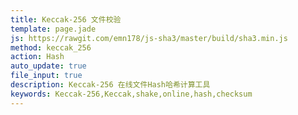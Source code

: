 ```yaml
---
title: Keccak-256 文件校验
template: page.jade
js: https://rawgit.com/emn178/js-sha3/master/build/sha3.min.js
method: keccak_256
action: Hash
auto_update: true
file_input: true
description: Keccak-256 在线文件Hash哈希计算工具
keywords: Keccak-256,Keccak,shake,online,hash,checksum
---
```

